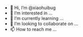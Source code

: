 - 👋 Hi, I’m @xiaohuibug
- 👀 I’m interested in ...
- 🌱 I’m currently learning ...
- 💞️ I’m looking to collaborate on ...
- 📫 How to reach me ...

<!---
xiaohuibug/xiaohuibug is a ✨ special ✨ repository because its `README.md` (this file) appears on your GitHub profile.
You can click the Preview link to take a look at your changes.
--->

